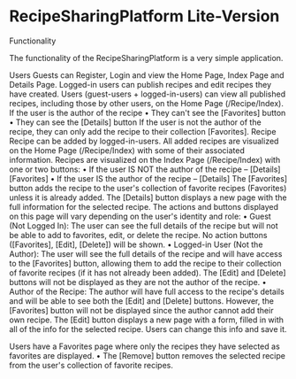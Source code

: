 # RecipeSharingPlatform Lite-Version
Functionality

The functionality of the RecipeSharingPlatform is a very simple application.

Users
Guests can Register, Login and view the Home Page, Index Page and Details Page. 
Logged-in users can publish recipes and edit recipes they have created. 
Users (guest-users + logged-in-users) can view all published recipes, including those by other users, on the Home Page (/Recipe/Index). 
If the user is the author of the recipe
•	They can't see the [Favorites] button
•	They can see the [Details] button
If the user is not the author of the recipe, they can only add the recipe to their collection [Favorites].
Recipe
Recipe can be added by logged-in-users. All added recipes are visualized on the Home Page (/Recipe/Index) with some of their associated information. 
Recipes are visualized on the Index Page (/Recipe/Index) with one or two buttons:
•	If the user IS NOT the author of the recipe – [Details][Favorites]
•	If the user IS the author of the recipe – [Details]
The [Favorites] button adds the recipe to the user's collection of favorite recipes (Favorites) unless it is already added.
The [Details] button displays a new page with the full information for the selected recipe. The actions and buttons displayed on this page will vary depending on the user's identity and role:
•	Guest (Not Logged In):
The user can see the full details of the recipe but will not be able to add to favorites, edit, or delete the recipe. No action buttons ([Favorites], [Edit], [Delete]) will be shown.
•	Logged-in User (Not the Author):
The user will see the full details of the recipe and will have access to the [Favorites] button, allowing them to add the recipe to their collection of favorite recipes (if it has not already been added). The [Edit] and [Delete] buttons will not be displayed as they are not the author of the recipe.
•	Author of the Recipe:
The author will have full access to the recipe's details and will be able to see both the [Edit] and [Delete] buttons. However, the [Favorites] button will not be displayed since the author cannot add their own recipe.
The [Edit] button displays a new page with a form, filled in with all of the info for the selected recipe. Users can change this info and save it.

Users have a Favorites page where only the recipes they have selected as favorites are displayed.
•	The [Remove] button removes the selected recipe from the user's collection of favorite recipes.
